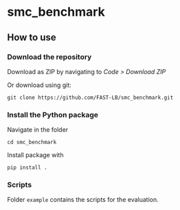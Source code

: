 # smc_benchmark

## How to use

### Download the repository
 
Download as ZIP by navigating to *Code > Download  ZIP*
 
Or download using git:
 
```
git clone https://github.com/FAST-LB/smc_benchmark.git
```
### Install the Python package
 
Navigate in the folder
 
```
cd smc_benchmark
```
 
Install package with
 
```
pip install .
```

### Scripts

Folder `example` contains the scripts for the evaluation.
